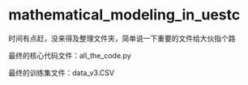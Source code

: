 # mathematical_modeling_in_uestc
时间有点赶，没来得及整理文件夹，简单说一下重要的文件给大伙指个路

最终的核心代码文件：all_the_code.py

最终的训练集文件：data_v3.CSV

